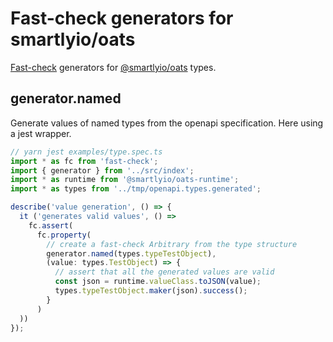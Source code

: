 # Fast-check generators for smartlyio/oats

[Fast-check](https://www.npmjs.com/package/fast-check)  generators for [@smartlyio/oats](https://www.npmjs.com/package/@smartlyio/oats) types.


## generator.named

Generate values of named types from the openapi specification. Here using a jest wrapper.

```ts
// yarn jest examples/type.spec.ts
import * as fc from 'fast-check';
import { generator } from '../src/index';
import * as runtime from '@smartlyio/oats-runtime';
import * as types from '../tmp/openapi.types.generated';

describe('value generation', () => {
  it ('generates valid values', () =>
    fc.assert(
      fc.property(
        // create a fast-check Arbitrary from the type structure
        generator.named(types.typeTestObject),
        (value: types.TestObject) => {
          // assert that all the generated values are valid
          const json = runtime.valueClass.toJSON(value);
          types.typeTestObject.maker(json).success();
        }
      )
  ))
});

```


